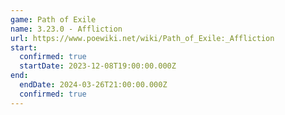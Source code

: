 ```yaml
---
game: Path of Exile
name: 3.23.0 - Affliction
url: https://www.poewiki.net/wiki/Path_of_Exile:_Affliction
start:
  confirmed: true
  startDate: 2023-12-08T19:00:00.000Z
end:
  endDate: 2024-03-26T21:00:00.000Z
  confirmed: true
---
```

